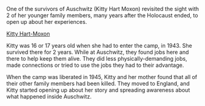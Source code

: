 One of the survivors of Auschwitz (Kitty Hart Moxon) revisited the sight with 2 of her younger family members, many years after the Holocaust ended, to open up about her experiences.

[Kitty Hart-Moxon](https://en.wikipedia.org/wiki/Kitty_Hart-Moxon)

[](https://en.wikipedia.org/wiki/Auschwitz_concentration_camp)

Kitty was 16 or 17 years old when she had to enter the camp, in 1943. She survived there for 2 years. While at Auschwitz, they found jobs here and there to help keep them alive. They did less physically-demanding jobs, made connections or tried to use the jobs they had to their advantage.

When the camp was liberated in 1945, Kitty and her mother found that all of their other family members had been killed. They moved to England, and Kitty started opening up about her story and spreading awareness about what happened inside Auschwitz.